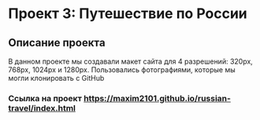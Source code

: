 # Проект 3: Путешествие по России

## Описание проекта
В данном проекте мы создавали макет сайта для 4 разрешений: 320px, 768px, 1024px и 1280px. Пользовались фотографиями, которые мы могли клонировать с GitHub

### Ссылка на проект https://maxim2101.github.io/russian-travel/index.html
